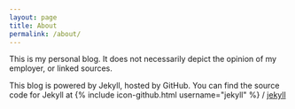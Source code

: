 ```yaml
---
layout: page
title: About
permalink: /about/
---
```



This is my personal blog. It does not necessarily depict the opinion of my employer, or linked sources.

This blog is powered by Jekyll, hosted by GitHub. You can find the source code for Jekyll at
{% include icon-github.html username="jekyll" %} /
[jekyll](https://github.com/jekyll/jekyll)
